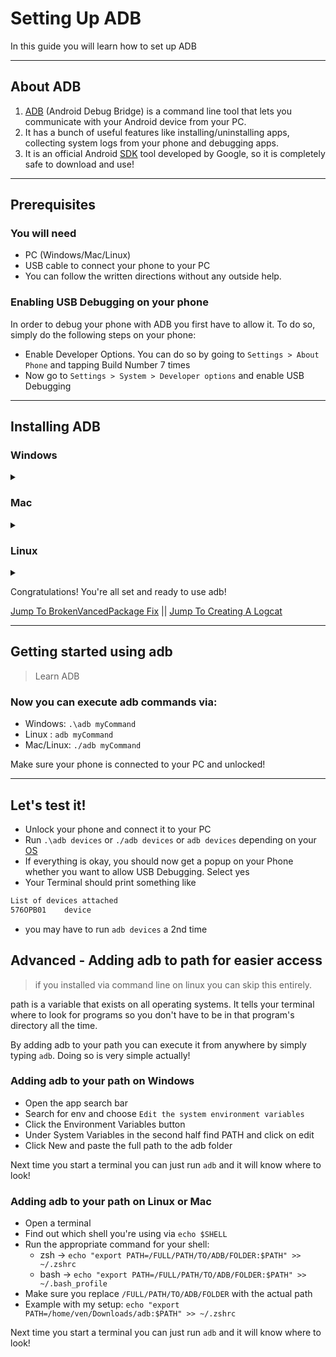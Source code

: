 
# Setting Up ADB

In this guide you will learn how to set up ADB

---

## About ADB

1. [ADB](https://en.droidwiki.org/wiki/Android_Debug_Bridge) (Android Debug Bridge) is a command line tool that lets you communicate with your Android device from your PC.
2. It has a bunch of useful features like installing/uninstalling apps, collecting system logs from your phone and debugging apps.
3. It is an official Android [SDK](https://en.wikipedia.org/wiki/Software_development_kit) tool developed by Google, so it is completely safe to download and use!

---

## Prerequisites

### You will need

- PC (Windows/Mac/Linux)
- USB cable to connect your phone to your PC
- You can follow the written directions without any outside help.

### Enabling USB Debugging on your phone

In order to debug your phone with ADB you first have to allow it. To do so, simply do the following steps on your phone:

- Enable Developer Options. You can do so by going to `Settings > About Phone` and tapping Build Number 7 times
- Now go to `Settings > System > Developer options` and enable USB Debugging

---

## Installing ADB

###  Windows
   <details> <summary></summary>

[ADB Download Link](https://dl.google.com/android/repository/platform-tools-latest-windows.zip)

Extract the zip
Now open a command prompt in this directory. You can do so by holding shift and right clicking the folder and then pressing `Open Powershell here`
alternatively you can [`cd` for Windows](https://docs.microsoft.com/en-us/windows-server/administration/windows-commands/cd) into the location if you have to run command prompt as administrator for any reason like `cd C:\Users\Ven\Downloads\adb` or `cd /home/Ven/Downloads/adb`

</details>

###  Mac
   <details> <summary></summary>

-  > Mac is basically the windows method but your using [Bash](https://en.m.wikipedia.org/wiki/Bash_(Unix_shell)) or [Zsh](https://en.m.wikipedia.org/wiki/Z_shell) like on Linux

Download the Android Debug Bridge (Aka ADB)
[ADB Down Link](https://dl.google.com/android/repository/platform-tools-latest-darwin.zip)

Extract the zip
Now open a Terminal in this directory.
You can use [`cd` for Linux/Mac](https://linuxize.com/post/linux-cd-command/)

</details>

### Linux
 <details> <summary></summary>
      <details> <summary>Debian</summary>

`sudo apt install adb -y`
      </details>
<details> <summary>Arch</summary>

`sudo pacman -S adb`
</details>

Alternatively you can do the same as the Mac guide but using this [ADB download link](https://dl.google.com/android/repository/platform-tools-latest-linux.zip).

</details>

Congratulations! You're all set and ready to use adb!

[Jump To BrokenVancedPackage Fix](./BrokenVancedPackage.md) || [Jump To Creating A Logcat](./CreatingALogcat.md)

---

## Getting started using adb
> Learn ADB

### Now you can execute adb commands via:

- Windows: `.\adb myCommand`
- Linux : `adb myCommand`
- Mac/Linux: `./adb myCommand`

Make sure your phone is connected to your PC and unlocked!

---

## Let's test it!

- Unlock your phone and connect it to your PC
- Run `.\adb devices` or `./adb devices` or `adb devices` depending on your [OS](https://en.wikipedia.org/wiki/Operating_system)
- If everything is okay, you should now get a popup on your Phone whether you want to allow USB Debugging. Select yes
- Your Terminal should print something like

```bash
List of devices attached
576OPB01    device
```
- you may have to run `adb devices` a 2nd time

## Advanced - Adding adb to path for easier access
> if you installed via command line on linux you can skip this entirely.

path is a variable that exists on all operating systems. It tells your terminal where to look for programs so you don't have to be in that program's directory all the time.

By adding adb to your path you can execute it from anywhere by simply typing `adb`. Doing so is very simple actually!

### Adding adb to your path on Windows

- Open the app search bar
- Search for env and choose `Edit the system environment variables`
- Click the Environment Variables button
- Under System Variables in the second half find PATH and click on edit
- Click New and paste the full path to the adb folder

Next time you start a terminal you can just run `adb` and it will know where to look!

### Adding adb to your path on Linux or Mac

- Open a terminal
- Find out which shell you're using via `echo $SHELL`
- Run the appropriate command for your shell:
  - zsh -> `echo "export PATH=/FULL/PATH/TO/ADB/FOLDER:$PATH" >> ~/.zshrc`
  - bash -> `echo "export PATH=/FULL/PATH/TO/ADB/FOLDER:$PATH" >> ~/.bash_profile`
- Make sure you replace `/FULL/PATH/TO/ADB/FOLDER` with the actual path
- Example with my setup: `echo "export PATH=/home/ven/Downloads/adb:$PATH" >> ~/.zshrc`

Next time you start a terminal you can just run `adb` and it will know where to look!
